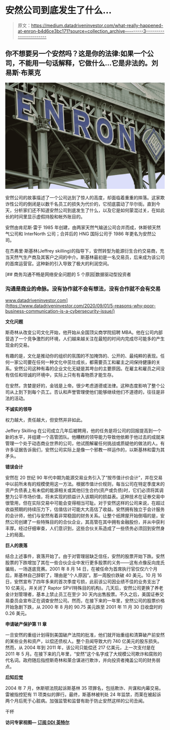 # 安然公司到底发生了什么…

> 原文：<https://medium.datadriveninvestor.com/what-really-happened-at-enron-b4d6ce3bc171?source=collection_archive---------3----------------------->

## 你不想要另一个安然吗？这是你的法律:如果一个公司，不能用一句话解释，它做什么…它是非法的。刘易斯·布莱克

![](img/42f7e8a876df1a0241dc86bd31330a9f.png)

安然公司的故事描述了一个公司达到了惊人的高度，却面临着重重的摔落。这家欺诈性公司的倒闭是以数千名员工的损失为代价的，它彻底震动了华尔街。直到今天，分析家们还不知道安然公司到底发生了什么，以及它是如何蒙混过关，在如此长的时间里显示虚假持股和帐外账目的。

安然由肯尼斯·雷于 1985 年创建，由两家天然气输送公司合并而成，休斯顿天然气公司和 InterNorth 公司；合并后的 HNG 国际公司于 1986 年更名为安然公司。

在杰弗里·斯基林(Jeffrey skilling)的指导下，安然转型为能源衍生合约交易商，充当天然气生产商及其客户之间的中介。斯基林最初是一名交易员，后来成为该公司的首席运营官。这种新的引入导致了极大的利润空间。

[](https://www.datadriveninvestor.com/2020/09/01/5-reasons-why-poor-business-communication-is-a-cybersecurity-issue/) [## 商务沟通不畅是网络安全问题的 5 个原因|数据驱动型投资者

### 沟通是商业的命脉。没有协作就不会有想法，没有合作就不会有交易

www.datadriveninvestor.com](https://www.datadriveninvestor.com/2020/09/01/5-reasons-why-poor-business-communication-is-a-cybersecurity-issue/) 

**文化问题**

斯奇林从改变公司文化开始，他开始从全国顶尖商学院招聘 MBA。他在公司内部营造了一个竞争激烈的环境，人们越来越关注在最短的时间内完成尽可能多的产生现金的交易。

有趣的是，文化是推动你的组织的氛围的不加掩饰的、公开的、最纯粹的表现。任何一家公司要在任何一种文化中茁壮成长，都需要员工和雇主之间保持健康的关系。安然公司这种有毒的企业文化无疑是其垮台的主要原因。在雇主和雇员之间没有信任和坦诚的环境中，实际上只有有毒物质才能生存。

在安然，贪婪是好的，金钱是上帝。很少考虑道德或法律。这种态度影响了整个公司从上到下到每个员工。否认和声誉管理使他们能够继续他们不道德的，往往是非法的活动。

**不诚实的领导**

权力越大，责任越大，但安然并非如此。

Jeffery Skilling 在公司成立几年后被聘用，他的任务是将公司的回报提高到一个新的水平，并组建一个高管团队。他糟糕的领导能力导致他依赖于他过去的成就来管理一个处于动态商业世界的公司，他试图解雇任何挑战或质疑他的做法的人。有许多证据告诉我们，安然公司实际上是像一个邪教一样运作的，以斯基林和雷为其矛头。

**错误会计**

安然在 20 世纪 90 年代中期为能源交易业务引入了“按市值计价会计”，并在交易中以前所未有的规模使用这一方法。根据市值计价规则，每当公司在特定季度末的资产负债表上有未偿的能源相关或其他衍生合约(资产或负债)时，它们必须将其调整为公平市场价值，将未实现的损益计入该期间的损益表。这种技术在证券交易中很管用，但在实际交易中可能会变得相当可耻。对于安然这样的公司来说，在超过收益预期的持续压力下，估值估计可能大大高估了收益。安然拥有独立于会计服务的会计师，他们与安然有着非常稳固的财务关系。让整个纸牌屋开始倒塌的是，安然公司创建了一些特殊目的的合伙企业，其高管在其中拥有金融股份，并从中获利丰厚。经过仔细审查，人们意识到，这些合伙关系造成了一些债务必须回到安然身上的局面。

**巨人的衰落**

结合上述事件，衰落开始了。由于对管理层缺乏信任，安然的股票开始下跌。安然股票的下跌增加了其在一些合伙企业中发行更多股票的义务——这有点像反向庞氏骗局，一场逐底竞赛。2001 年 8 月 14 日，在被任命为首席执行官仅仅六个月后，斯基林自己辞职了，理由是“个人原因”。那一周股价跌破 40 美元。10 月 16 日，安然宣布了四年多来的首次季度亏损，此前该公司因业绩不佳的业务支出了 10 亿美元，并关闭了 Raptor SPV(特殊目的机构)。几天后，安然公司更换了养老金计划管理者，基本上禁止员工在至少 30 天内出售股票。不久之后，美国证券交易委员会宣布正在调查安然公司。然而，在接下来的一年里，安然公司的股票价格开始急剧下跌，从 2000 年 8 月的 90.75 美元跌至 2001 年 11 月 30 日收盘时的 0.26 美元。

**申请破产保护第 11 章**

一旦安然的重组计划得到美国破产法院的批准，他们就开始重组和清算破产前安然的某些业务和资产，以偿还债权人。整个丑闻导致大约 740 亿美元的股东损失。然而，从 2004 年到 2011 年，该公司只能偿还 217 亿美元，上一次支付是在 2011 年 5 月。在接下来的几年里，“安然”这个名字成了大规模公司欺诈和腐败的代名词。政府随后指控斯奇林和莱合谋进行欺诈，并向投资者掩盖公司的财务弱点。

**后知后觉**

2004 年 7 月，休斯顿法院起诉斯基林 35 项罪名，包括欺诈、共谋和内幕交易。雷被指控犯有 11 项类似的罪行。最终，斯基林被判处 24 年监禁，而莱在被起诉两个月后死于心脏病。加强监管和监督有助于防止安然这样的公司丑闻。

干杯

**访问专家视图—** [**订阅 DDI 英特尔**](https://datadriveninvestor.com/ddi-intel)